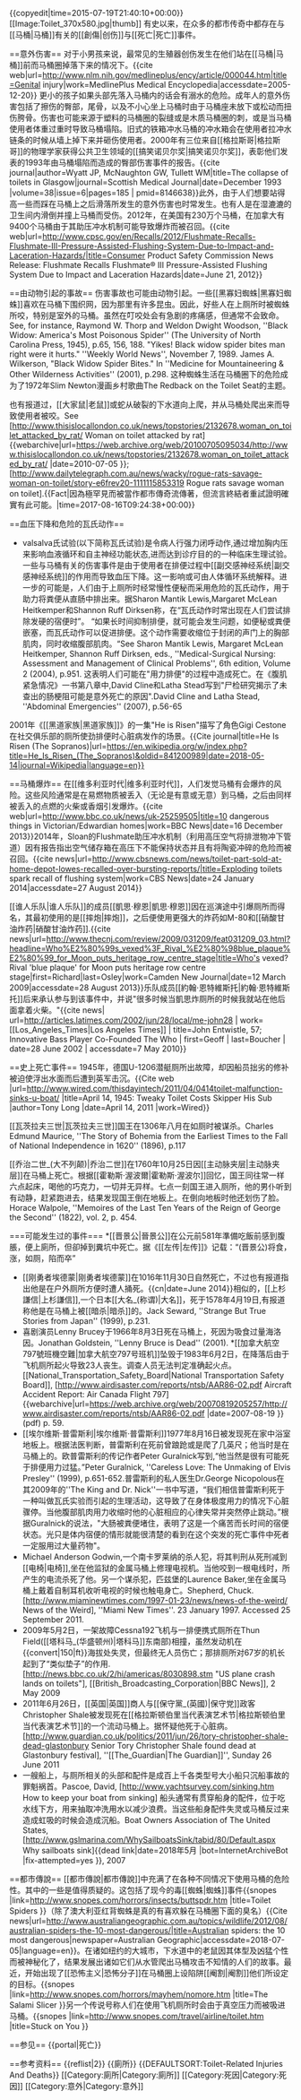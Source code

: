 {{copyedit|time=2015-07-19T21:40:10+00:00}}
[[Image:Toilet_370x580.jpg|thumb]]
有史以来，在众多的都市传奇中都存在与[[马桶|马桶]]有关的[[創傷|创伤]]与[[死亡|死亡]]事件。

==意外伤害==
对于小男孩来说，最常见的生殖器创伤发生在他们站在[[马桶|马桶]]前而马桶圈掉落下来的情况下。<ref name="genitalinjury">{{cite web|url=http://www.nlm.nih.gov/medlineplus/ency/article/000044.htm|title=Genital injury|work=MedlinePlus Medical Encyclopedia|accessdate=2005-12-20}}</ref> 更小的孩子如果头部先落入马桶内的话会有溺水的危险。成年人的意外伤害包括了擦伤的臀部，尾骨，以及不小心坐上马桶时由于马桶座未放下或松动而扭伤胯骨。伤害也可能来源于塑料的马桶圈的裂缝或是木质马桶圈的刺，或是当马桶使用者体重过重时导致马桶塌陷。旧式的铁箱冲水马桶的冲水箱会在使用者拉冲水链条的时候从墙上掉下来并砸伤使用者。2000年有三位来自[[格拉斯哥|格拉斯哥]]的物理学家获得公共卫生领域的[[搞笑诺贝尔奖|搞笑诺贝尔奖]]，表彰他们发表的1993年由马桶塌陷而造成的臀部伤害事件的报告。<ref name="collapsing">{{cite journal|author=Wyatt JP, McNaughton GW, Tullett WM|title=The collapse of toilets in Glasgow|journal=Scottish Medical Journal|date=December 1993 |volume=38|issue=6|pages=185 | pmid=8146638}}</ref>此外，由于人们想要站得高一些而踩在马桶上之后滑落所发生的意外伤害也时常发生。也有人是在湿漉漉的卫生间内滑倒并撞上马桶而受伤。2012年，在美国有230万个马桶，在加拿大有9400个马桶由于其助压冲水机制可能导致爆炸而被召回。<ref>{{cite web|url=http://www.cpsc.gov/en/Recalls/2012/Flushmate-Recalls-Flushmate-III-Pressure-Assisted-Flushing-System-Due-to-Impact-and-Laceration-Hazards/|title=Consumer Product Safety Commission News Release: Flushmate Recalls Flushmate® III Pressure-Assisted Flushing System Due to Impact and Laceration Hazards|date=June 21, 2012}}</ref>

==由动物引起的事故==
伤害事故也可能由动物引起。一些[[黑寡妇蜘蛛|黑寡妇蜘蛛]]喜欢在马桶下围织网，因为那里有许多昆虫。因此，好些人在上厕所时被蜘蛛所咬，特别是室外的马桶。虽然在叮咬处会有急剧的疼痛感，但通常不会致命。<ref>See, for instance, Raymond W. Thorp and Weldon Dwight Woodson, ''Black Widow: America's Most Poisonous Spider'' (The University of North Carolina Press, 1945), p.65, 156, 188. "Yikes! Black widow spider bites man right were it hurts." ''Weekly World News'', November 7, 1989. James A. Wilkerson, "Black Widow Spider Bites." In ''Medicine for Mountaineering & Other Wilderness Activities'' (2001), p.298.</ref> 这种蜘蛛生活在马桶圈下的危险成为了1972年Slim Newton漫画乡村歌曲The Redback on the Toilet Seat的主题。

也有报道过，[[大家鼠|老鼠]]或蛇从破裂的下水道向上爬，并从马桶处爬出来而导致使用者被咬。<ref>See [http://www.thisislocallondon.co.uk/news/topstories/2132678.woman_on_toilet_attacked_by_rat/ Woman on toilet attacked by rat] {{webarchive|url=https://web.archive.org/web/20100705095034/http://www.thisislocallondon.co.uk/news/topstories/2132678.woman_on_toilet_attacked_by_rat/ |date=2010-07-05 }}; [http://www.dailytelegraph.com.au/news/wacky/rogue-rats-savage-woman-on-toilet/story-e6frev20-1111115853319 Rogue rats savage woman on toilet].</ref>{{Fact|因為極罕見而被當作都市傳奇流傳著，但流言終結者重試證明確實有此可能。|time=2017-08-16T09:24:38+00:00}}

==血压下降和危险的瓦氏动作==
* valsalva氏试验(以下简称瓦氏试验)是令病人行强力闭呼动作,通过增加胸内压来影响血液循环和自主神经功能状态,进而达到诊疗目的的一种临床生理试验。
一些与马桶有关的伤害事件是由于使用者在排便过程中[[副交感神经系统|副交感神经系统]]的作用而导致血压下降。这一影响或可由人体循环系统解释。进一步的可能是，人们由于上厕所时经常慢性便秘而采用危险的瓦氏动作，用于助力将粪便从直肠中排出来。据Sharon Mantik Lewis,Margaret McLean Heitkemper和Shannon Ruff Dirksen称，在“瓦氏动作时常出现在人们尝试排除发硬的宿便时”。 “如果长时间抑制排便，就可能会发生问题，如便秘或粪便嵌塞，而瓦氏动作可以促进排便。这个动作需要收缩位于封闭的声门上的胸部肌肉，同时收缩腹部肌肉。“<ref>See Sharon Mantik Lewis, Margaret McLean Heitkemper, Shannon Ruff Dirksen, eds., ''Medical-Surgical Nursing: Assessment and Management of Clinical Problems'', 6th edition, Volume 2 (2004), p.951.</ref> 这表明人们可能在"用力排便"的过程中造成死亡。在《腹肌紧急情况》一书第八章中,David Cline和Latha Stead写到"尸检研究揭示了未查出的肠梗阻可能是意外死亡的原因".<ref>David Cline and Latha Stead, ''Abdominal Emergencies'' (2007), p.56-65</ref>

2001年《[[黑道家族|黑道家族]]》的一集"He is Risen"描写了角色Gigi Cestone在社交俱乐部的厕所使劲排便时心脏病发作的场景。<ref>{{Cite journal|title=He Is Risen (The Sopranos)|url=https://en.wikipedia.org/w/index.php?title=He_Is_Risen_(The_Sopranos)&oldid=841200989|date=2018-05-14|journal=Wikipedia|language=en}}</ref>

==马桶爆炸==
在[[维多利亚时代|维多利亚时代]]，人们发觉马桶有会爆炸的风险。这些风险通常是在易燃物质被丢入（无论是有意或无意）到马桶，之后由同样被丢入的点燃的火柴或香烟引发爆炸。<ref>{{cite web|url=http://www.bbc.co.uk/news/uk-25259505|title=10 dangerous things in Victorian/Edwardian homes|work=BBC News|date=16 December 2013}}</ref>2014年，Sloan的Flushmate助压冲水机制（利用高压空气将排泄物冲下管道）因有报告指出空气储存箱在高压下不能保持状态并且有将陶瓷冲碎的危险而被召回。<ref>{{cite news|url=http://www.cbsnews.com/news/toilet-part-sold-at-home-depot-lowes-recalled-over-bursting-reports/|title=Exploding toilets spark recall of flushing system|work=CBS News|date=24 January 2014|accessdate=27 August 2014}}</ref>

[[谁人乐队|谁人乐队]]的成员[[凱思·穆恩|凱思·穆恩]]因在巡演途中引爆厕所而得名，其最初使用的是[[摔炮|摔炮]]，之后便使用更强大的炸药如M-80和[[硝酸甘油炸药|硝酸甘油炸药]].<ref name="osley">{{cite news|url=http://www.thecnj.com/review/2009/031209/feat031209_03.html?headline=Who%E2%80%99s_vexed%3F_Rival_%E2%80%98blue_plaque%E2%80%99_for_Moon_puts_heritage_row_centre_stage|title=Who's vexed? Rival 'blue plaque' for Moon puts heritage row centre stage|first=Richard|last=Osley|work=Camden New Journal|date=12 March 2009|accessdate=28 August 2013}}</ref>乐队成员[[約翰·恩特維斯托|約翰·恩特維斯托]]后来承认参与到该事件中，并说"很多时候当凱思炸厕所的时候我就站在他后面拿着火柴。"<ref>{{cite news| url=http://articles.latimes.com/2002/jun/28/local/me-john28 | work=[[Los_Angeles_Times|Los Angeles Times]] | title=John Entwistle, 57; Innovative Bass Player Co-Founded The Who | first=Geoff | last=Boucher | date=28 June 2002 | accessdate=7 May 2010}}</ref>

==史上死亡事件==
1945年，德国U-1206潜艇厕所出故障，却因船员拙劣的修补被迫使浮出水面而后遭到英军击沉。<ref>{{Cite web |url=http://www.wired.com/thisdayintech/2011/04/0414toilet-malfunction-sinks-u-boat/ |title=April 14, 1945: Tweaky Toilet Costs Skipper His Sub |author=Tony Long |date=April 14, 2011 |work=Wired}}</ref>

[[瓦茨拉夫三世|瓦茨拉夫三世]]国王在1306年八月在如厕时被谋杀。<ref>Charles Edmund Maurice, ''The Story of Bohemia from the Earliest Times to the Fall of National Independence in 1620'' (1896), p.117</ref>

[[乔治二世_(大不列颠)|乔治二世]]在1760年10月25日因[[主动脉夹层|主动脉夹层]]在马桶上死亡。根据[[霍勒斯·渥波爾|霍勒斯·渥波尔]]回忆，国王同往常一样六点起床，喝他的巧克力，一切并无异样。七点一刻国王进入厕所，他的男仆听到有动静，赶紧跑进去，结果发现国王倒在地板上。在倒向地板时他还划伤了脸。<ref>Horace Walpole, ''Memoires of the Last Ten Years of the Reign of George the Second'' (1822), vol. 2, p. 454.</ref>

===可能发生过的事件===
*[[晋景公|晉景公]]在公元前581年準備吃飯前感到腹脹，便上廁所，但卻掉到糞坑中死亡。<ref>据《[[左传|左传]]》记载：“(晋景公)将食，涨，如厕，陷而卒”</ref>
* [[刚勇者埃德蒙|刚勇者埃德蒙]]在1016年11月30日自然死亡，不过也有报道指出他是在户外厕所方便时遭人捅死。{{cn|date=June 2014}}相似的，[[上杉謙信|上杉謙信]],一个日本[[大名_(称谓)|大名]]，死于1578年4月19日,有报道称他是在马桶上被[[暗杀|暗杀]]的。<ref>Jack Seward, ''Strange But True Stories from Japan'' (1999), p.231.</ref>
* 喜剧演员Lenny Brucey于1966年8月3日死在马桶上，死因为吸食过量海洛因。<ref>Jonathan Goldstein, ''Lenny Bruce is Dead'' (2001).</ref>
*[[加拿大航空797號班機空難|加拿大航空797号班机]]坠毁于1983年6月2日，在降落后由于飞机厕所起火导致23人丧生。调查人员无法判定准确起火点。<ref>[[National_Transportation_Safety_Board|National Transportation Safety Board]], [http://www.airdisaster.com/reports/ntsb/AAR86-02.pdf Aircraft Accident Report: Air Canada Flight 797] {{webarchive|url=https://web.archive.org/web/20070819205257/http://www.airdisaster.com/reports/ntsb/AAR86-02.pdf |date=2007-08-19 }} (pdf) p. 59.</ref>
* [[埃尔维斯·普雷斯利|埃尔维斯·普雷斯利]]1977年8月16日被发现死在家中浴室地板上。根据法医判断，普雷斯利在死前曾踉跄或是爬了几英尺；他当时是在马桶上的。欧普雷斯利的传记作者Peter Guralnick写到,“他当然是很有可能死于排便用力过猛。”<ref>Peter Guralnick, ''Careless Love: The Unmaking of Elvis Presley'' (1999), p.651-652.</ref>普雷斯利的私人医生Dr.George Nicopolous在其2009年的''The King and Dr. Nick''一书中写道，“我们相信普雷斯利死于一种叫做瓦氏实验而引起的生理活动，这导致了在身体极度用力的情况下心脏骤停。当他腹部肌肉用力收缩时他的心脏相应的心律失常并突然停止跳动。”根据Guralnick的说法，"大肠被粪便堵住，表明了这是一个痛苦而长时间的宿便状态。光只是体内宿便的情形就能很清楚的看到在这个突发的死亡事件中死者一定服用过大量药物"。
* Michael Anderson Godwin,一个南卡罗莱纳的杀人犯，将其判刑从死刑减到[[电椅|电椅]],坐在他监狱的金属马桶上修理电视机。当他咬到一根电线时，所产生的电流杀死了他。另一个谋杀犯，匹兹堡的Laurence Baker,坐在金属马桶上戴着自制耳机收听电视的时候也触电身亡。<ref>Shepherd, Chuck. [http://www.miaminewtimes.com/1997-01-23/news/news-of-the-weird/ News of the Weird], ''Miami New Times''. 23 January 1997. Accessed 25 September 2011.</ref>
* 2009年5月2日，一架故障Cessna192飞机与一排便携式厕所在Thun Field([[塔科马_(华盛顿州)|塔科马]]东南部)相撞，虽然发动机在{{convert|150|ft}}海拔处失灵，但最终无人员伤亡；那排厕所对67岁的机长起到了“类似垫子”的作用.<ref>[http://news.bbc.co.uk/2/hi/americas/8030898.stm "US plane crash lands on toilets"], [[British_Broadcasting_Corporation|BBC News]], 2 May 2009</ref>
* 2011年6月26日，[[英国|英国]]商人与[[保守黨_(英國)|保守党]]政客Christopher Shale被发现死在[[格拉斯顿伯里当代表演艺术节|格拉斯顿伯里当代表演艺术节]]的一个流动马桶上。据怀疑他死于心脏病。<ref>[http://www.guardian.co.uk/politics/2011/jun/26/tory-christopher-shale-dead-glastonbury Senior Tory Christopher Shale found dead at Glastonbury festival], ''[[The_Guardian|The Guardian]]'', Sunday 26 June 2011</ref>
* 一艘船上，与厕所相关的头部和配件是成百上千各类型号大小船只沉船事故的罪魁祸首。<ref>Pascoe, David, [http://www.yachtsurvey.com/sinking.htm How to keep your boat from sinking]</ref> 船头通常有贯穿船身的配件，位于吃水线下方，用来抽取冲洗用水以减少浪费。当这些船身配件失灵或马桶反过来造成虹吸的时候会造成沉船。<ref>Boat Owners Association of The United States, [http://www.gslmarina.com/WhySailboatsSink/tabid/80/Default.aspx Why sailboats sink]{{dead link|date=2018年5月 |bot=InternetArchiveBot |fix-attempted=yes }}, 2007</ref>

==都市傳說==
[[都市傳說|都市傳說]]中充满了在各种不同情况下使用马桶的危险性。其中的一些是值得质疑的。这包括了现今的毒[[蜘蛛|蜘蛛]]事件<ref name="spider">{{snopes |link=http://www.snopes.com/horrors/insects/buttspdr.htm |title=Toilet Spiders }}</ref>（除了澳大利亚红背蜘蛛是真的有喜欢躲在马桶圈下面的臭名）<ref>{{Cite news|url=http://www.australiangeographic.com.au/topics/wildlife/2012/08/australian-spiders-the-10-most-dangerous/|title=Australian spiders: the 10 most dangerous|newspaper=Australian Geographic|accessdate=2018-07-05|language=en}}</ref>。在诸如纽约的大城市，下水道中的老鼠因其体型及凶猛个性而被神秘化了，结果发展出诸如它们从水管爬出马桶攻击不知情的人们的故事。最近，开始出现了[[恐怖主义|恐怖分子]]在马桶圈上设陷阱[[阉割|阉割]]他们所设定的目标。<ref name="boobytrap">{{snopes |link=http://www.snopes.com/horrors/mayhem/nomore.htm |title=The Salami Slicer }}</ref>另一个传说号称人们在使用飞机厕所时会由于真空压力而被吸进马桶。<ref name="aircraft">{{snopes |link=http://www.snopes.com/travel/airline/toilet.htm |title=Stuck on You }}</ref>

==参见==
{{portal|死亡}}

==参考资料==
{{reflist|2}}
{{廁所}}
{{DEFAULTSORT:Toilet-Related Injuries And Deaths}}
[[Category:廁所|Category:廁所]]
[[Category:死因|Category:死因]]
[[Category:意外|Category:意外]]